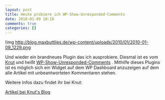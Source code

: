 ```yaml
---
layout: post
title: Heute probiere ich WP-Show-Unresponded-Comments
date: 2010-01-09 10:18
comments: true
categories: []
---
```

!img http://blog.maxbuttlies.de/wp-content/uploads/2010/01/2010-01-09_1229.png

Und wieder ein brandneues Plugin das ich ausprobiere. Diesmal ist es vom <a href="http://blog.knut.me/">Knut</a> und heißt <a href="http://wordpress.org/extend/plugins/wp-show-unresponded-comments/">WP-Show-Unresponded-Comments</a> . Mithilfe dieses Plugins ist es möglich sich ein Widget auf dem WP Dashboard anzuzeigen auf dem alle Artikel mit unbeantworteten Kommentaren stehen.

Weitere Infos dazu findet ihr bei Knut:

<a href="http://blog.knut.me/2010/01/wp-technik-wp-show-unresponded-comments/">Artikel bei Knut's Blog</a>
